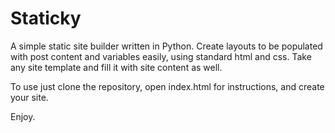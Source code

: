 Staticky
==== 

A simple static site builder written in Python. Create layouts to be populated with post content and variables easily, using standard html and css. Take any site template and fill it with site content as well.

To use just clone the repository, open index.html for instructions, and create your site.

Enjoy.


